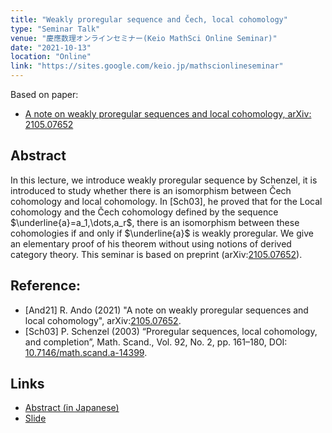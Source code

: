 ```yaml
---
title: "Weakly proregular sequence and Čech, local cohomology"
type: "Seminar Talk"
venue: "慶應数理オンラインセミナー(Keio MathSci Online Seminar)"
date: "2021-10-13"
location: "Online"
link: "https://sites.google.com/keio.jp/mathscionlineseminar" 
---
```


Based on paper:
- [A note on weakly proregular sequences and local cohomology, arXiv: 2105.07652](https://arxiv.org/abs/2105.07652)

## Abstract
In this lecture, we introduce weakly proregular sequence by Schenzel, it is introduced to study whether there is an isomorphism between Čech cohomology and local cohomology. In [Sch03], he proved that for the Local cohomology and the Čech cohomology defined by the sequence $\underline{a}=a_1,\dots,a_r$, there is an isomorphism between these cohomologies if and only if $\underline{a}$ is weakly proregular. We give an elementary proof of his theorem without using notions of derived category theory. This seminar is based on preprint (arXiv:[2105.07652](https://arxiv.org/abs/2105.07652)).

## Reference:
- [And21]
R. Ando (2021) "A note on weakly proregular sequences and local cohomology", arXiv:[2105.07652](https://arxiv.org/abs/2105.07652).
- [Sch03]
P. Schenzel (2003) “Proregular sequences, local cohomology, and completion”, Math. Scand., Vol. 92,
No. 2, pp. 161–180, DOI: [10.7146/math.scand.a-14399](https://www.mscand.dk/article/view/14399).


## Links
- [Abstract (in Japanese)](/files/21-10-13/Abstruct.pdf)
- [Slide](/files/21-10-13/slide.pdf)

